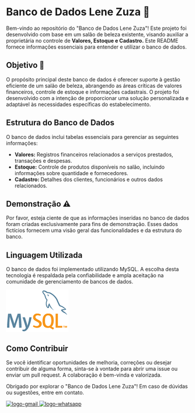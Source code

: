 # Banco de Dados Lene Zuza 🏦
Bem-vindo ao repositório do "Banco de Dados Lene Zuza"! Este projeto foi desenvolvido com base em um salão de beleza existente, visando auxiliar a proprietária no controle de **Valores, Estoque e Cadastro.** Este README fornece informações essenciais para entender e utilizar o banco de dados.

## Objetivo 🎯
O propósito principal deste banco de dados é oferecer suporte à gestão eficiente de um salão de beleza, abrangendo as áreas críticas de valores financeiros, controle de estoque e informações cadastrais. O projeto foi desenvolvido com a intenção de proporcionar uma solução personalizada e adaptável às necessidades específicas do estabelecimento.

## Estrutura do Banco de Dados 
O banco de dados inclui tabelas essenciais para gerenciar as seguintes informações:

- **Valores:** Registros financeiros relacionados a serviços prestados, transações e despesas.
- **Estoque:** Controle de produtos disponíveis no salão, incluindo informações sobre quantidade e fornecedores.
- **Cadastro:** Detalhes dos clientes, funcionários e outros dados relacionados.
  
## Demonstração ⚠️
Por favor, esteja ciente de que as informações inseridas no banco de dados foram criadas exclusivamente para fins de demonstração. Esses dados fictícios fornecem uma visão geral das funcionalidades e da estrutura do banco.

## Linguagem Utilizada
O banco de dados foi implementado utilizando MySQL. A escolha desta tecnologia é respaldada pela confiabilidade e ampla aceitação na comunidade de gerenciamento de bancos de dados.

![Logo MySQL](https://raw.githubusercontent.com/docker-library/docs/c408469abbac35ad1e4a50a6618836420eb9502e/mysql/logo.png)

## Como Contribuir
Se você identificar oportunidades de melhoria, correções ou desejar contribuir de alguma forma, sinta-se à vontade para abrir uma issue ou enviar um pull request. A colaboração é bem-vinda e valorizada.

Obrigado por explorar o "Banco de Dados Lene Zuza"! Em caso de dúvidas ou sugestões, entre em contato.

<a href="mailto:luizzuza2904@gmail.com" target="_blank">
<img height="20px" alt="logo-gmail" src="https://img.shields.io/badge/Gmail-D14836?style=for-the-badge&logo=gmail&logoColor=white">
<a href="http://wa.me/5516992554689" target="_blank">
<img height="20px" alt="logo-whatsapp" src="https://img.shields.io/badge/WhatsApp-25D366?style=for-the-badge&logo=whatsapp&logoColor=white">
